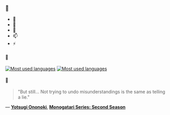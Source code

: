 ### 👋

- 🔭
- 🌱
- 💬
- 📫
- ⚡

#### 🧏

[![Most used languages](https://github-readme-stats-aynah.vercel.app/api/top-langs/?username=aynh&theme=solarized-dark&langs_count=6&layout=compact&hide_title=true)](https://github.com/anuraghazra/github-readme-stats#gh-dark-mode-only)
[![Most used languages](https://github-readme-stats-aynah.vercel.app/api/top-langs/?username=aynh&theme=solarized-light&langs_count=6&layout=compact&hide_title=true)](https://github.com/anuraghazra/github-readme-stats#gh-light-mode-only)

#### 💬

> "But still... Not trying to undo misunderstandings is the same as telling a lie."

&mdash; [**Yotsugi Ononoki**](https://myanimelist.net/character.php?q=Yotsugi%20Ononoki&cat=character), [**Monogatari Series: Second Season**](https://myanimelist.net/search/all?q=Monogatari%20Series%3A%20Second%20Season&cat=all)
